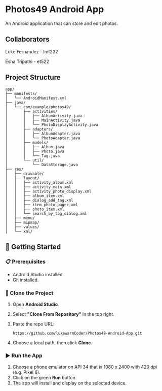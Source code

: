 # Photos49 Android App
An Android application that can store and edit photos.

## Collaborators
Luke Fernandez - lmf232

Esha Tripathi - et522

## Project Structure
```
app/
├── manifests/
│   └── AndroidManifest.xml
├── java/
│   └── com/example/photos49/
│       ├── activities/
│       │   ├── AlbumActivity.java
│       │   ├── MainActivity.java
│       │   └── PhotoDisplayActivity.java
│       ├── adapters/
│       │   ├── AlbumAdapter.java
│       │   └── PhotoAdapter.java
│       ├── models/
│       │   ├── Album.java
│       │   ├── Photo.java
│       │   └── Tag.java
│       └── util/
│           └── DataStorage.java
├── res/
│   ├── drawable/
│   ├── layout/
│   │   ├── activity_album.xml
│   │   ├── activity_main.xml
│   │   ├── activity_photo_display.xml
│   │   ├── album_item.xml
│   │   ├── dialog_add_tag.xml
│   │   ├── item_photo_pager.xml
│   │   ├── photo_item.xml
│   │   └── search_by_tag_dialog.xml
│   ├── menu/
│   ├── mipmap/
│   ├── values/
│   └── xml/            
```

## 🚀 Getting Started

### 📋 Prerequisites
- Android Studio installed.
- Git installed.

### 🔧 Clone the Project
1. Open **Android Studio**.
2. Select **"Clone From Repository"** in the top right.
3. Paste the repo URL:
    ```
    https://github.com/lukewarmCoder/Photos49-Android-App.git
    ```
    
5. Choose a local path, then click **Clone**.

### ▶️ Run the App
1. Choose a phone emulator on API 34 that is 1080 x 2400 with 420 dpi (e.g. Pixel 6).
2. Click on the green **Run** button.
3. The app will install and display on the selected device.


